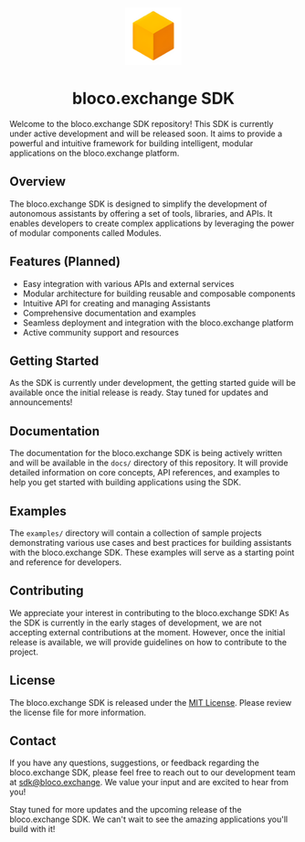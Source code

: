 <div align="center">
  <img src="./assets/logo.svg" alt="bloco.exchange SDK Logo" width="100">
</div>

<div align="center">

# bloco.exchange SDK 
</div>


Welcome to the bloco.exchange SDK repository! This SDK is currently under active development and will be released soon. It aims to provide a powerful and intuitive framework for building intelligent, modular applications on the bloco.exchange platform.

## Overview

The bloco.exchange SDK is designed to simplify the development of autonomous assistants by offering a set of tools, libraries, and APIs. It enables developers to create complex applications by leveraging the power of modular components called Modules.

## Features (Planned)

- Easy integration with various APIs and external services
- Modular architecture for building reusable and composable components
- Intuitive API for creating and managing Assistants
- Comprehensive documentation and examples
- Seamless deployment and integration with the bloco.exchange platform
- Active community support and resources

## Getting Started

As the SDK is currently under development, the getting started guide will be available once the initial release is ready. Stay tuned for updates and announcements!

## Documentation

The documentation for the bloco.exchange SDK is being actively written and will be available in the `docs/` directory of this repository. It will provide detailed information on core concepts, API references, and examples to help you get started with building applications using the SDK.

## Examples

The `examples/` directory will contain a collection of sample projects demonstrating various use cases and best practices for building assistants with the bloco.exchange SDK. These examples will serve as a starting point and reference for developers.

## Contributing

We appreciate your interest in contributing to the bloco.exchange SDK! As the SDK is currently in the early stages of development, we are not accepting external contributions at the moment. However, once the initial release is available, we will provide guidelines on how to contribute to the project.

## License

The bloco.exchange SDK is released under the [MIT License](LICENSE). Please review the license file for more information.

## Contact

If you have any questions, suggestions, or feedback regarding the bloco.exchange SDK, please feel free to reach out to our development team at sdk@bloco.exchange. We value your input and are excited to hear from you!

Stay tuned for more updates and the upcoming release of the bloco.exchange SDK. We can't wait to see the amazing applications you'll build with it!
